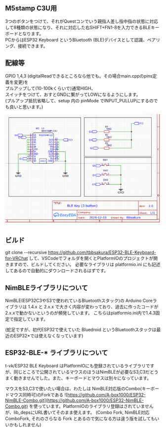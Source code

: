 
## M5stamp C3U用
3つのボタンをつけて、それがQuestコンでいう親指人差し指中指の状態に対応して8種類の状態になり、それに対応した右SHIFT+FN1-8を入力できるBLEキーボードとなります。<br>
PCからはESP32 Keyboard というBluetooth (BLE)デバイスとして認識、ペアリング、接続できます。

## 配線等
GPIO 1,4,3 (digitalReadできるところなら他でも。その場合main.cppのpins定義を変更)を<br>
プルアップして(10-100kくらいで)通常HIGH、<br>
スイッチをつけて、おすとGNDに繋がってLOWになるようにします。<br>
(プルアップ抵抗省略して、setup 内の pinMode でINPUT_PULLUPにするのでも良いと思います。)<br>

 ![回路図](https://github.com/tbbsakura/ESP32-BLE-Keyboard-for-VRChat/blob/main/schematic.png)

## ビルド
git clone --recursive https://github.com/tbbsakura/ESP32-BLE-Keyboard-for-VRChat 
して、VSCodeでフォルダを開くとPlatformIOのプロジェクトが開きますので、ビルドしてください。
必要なライブラリは platformio.ini にも記述してあるので自動的にダウンロードされるはずです。

## NimBLEライブラリについて
NimBLE(ESP32C3やS3で使われているBluetoothスタック)の Arduino Coreライブラリは 1.4.x と 2.x.x で大きく内容が変わっており、過去に作ったコードが2.x.xで動かないというのが頻発しています。
こちらはplatformio.ini内で1.4.3固定で指定しています。

(蛇足ですが、初代ESP32で使えていた Bluedroid というBluetoothスタックは最近のESP32*では使えなくなっています)

## ESP32-BLE-* ライブラリについて
t-vk/ESP32 BLE Keyboard はPlatformIOにも登録されているライブラリですが、同じところで公開されているマウスのほうはNimBLEが必要なS3,C3だとうまく動きませんでした。また、キーボードとマウスは別々になっています。

マウスをS3,C3で使いたい場合は、わたしは NimBLE対応版のCombo(キーボードマウス同時可)のForkである
    ![https://github.com/A-box1000/ESP32-NimBLE-Combo.git](https://github.com/A-box1000/ESP32-NimBLE-Combo.git)
を使っています。PlatformIOのライブラリ登録はされていませんが、lib_depsにURL書いてそのまま使えます。
(Combo Fork, NimBLE対応ComboFork, それのさらなる Fork とあるので気になる方は違う版を試してもいいかもしれません)
